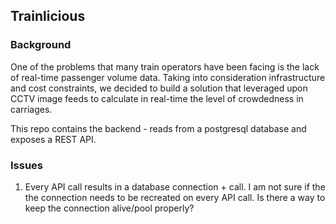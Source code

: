 ## Trainlicious

### Background
One of the problems that many train operators have been facing is the lack of real-time passenger volume data. Taking into consideration infrastructure and cost constraints, we decided to build a solution that leveraged upon CCTV image feeds to calculate in real-time the level of crowdedness in carriages.

This repo contains the backend - reads from a postgresql database and exposes a REST API. 

### Issues
1. Every API call results in a database connection + call. I am not sure if the the connection needs to be recreated on every API call. Is there a way to keep the connection alive/pool properly? 
